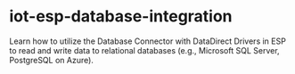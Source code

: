 # iot-esp-database-integration
Learn how to utilize the Database Connector with DataDirect Drivers in ESP to read and write data to relational databases (e.g., Microsoft SQL Server, PostgreSQL on Azure).
